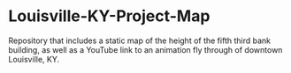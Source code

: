 # Louisville-KY-Project-Map
Repository that includes a static map of the height of the fifth third bank building, as well as a YouTube link to an animation fly through of downtown Louisville, KY.
